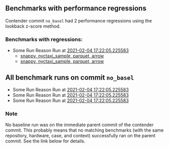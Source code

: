 ## Benchmarks with performance regressions

Contender commit `no_basel` had 2 performance regressions using the lookback z-score method.

### Benchmarks with regressions:

- Some Run Reason Run at [2021-02-04 17:22:05.225583](http://localhost/compare/runs/some_contender...some_contender/)
  - [snappy, nyctaxi_sample, parquet, arrow](http://localhost/benchmarks/some-benchmark-uuid-3)
  - [snappy, nyctaxi_sample, parquet, arrow](http://localhost/benchmarks/some-benchmark-uuid-3)

## All benchmark runs on commit `no_basel`

- Some Run Reason Run at [2021-02-04 17:22:05.225583](http://localhost/runs/some_contender)
- Some Run Reason Run at [2021-02-04 17:22:05.225583](http://localhost/runs/some_contender)
- Some Run Reason Run at [2021-02-04 17:22:05.225583](http://localhost/runs/some_contender)

### Note

No baseline run was on the immediate parent commit of the contender commit. This probably means that no matching benchmarks (with the same repository, hardware, case, and context) successfully ran on the parent commit. See the link below for details.
